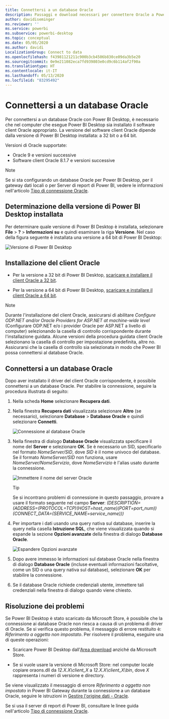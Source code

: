 ```yaml
---
title: Connettersi a un database Oracle
description: Passaggi e download necessari per connettere Oracle a Power BI Desktop
author: davidiseminger
ms.reviewer: ''
ms.service: powerbi
ms.subservice: powerbi-desktop
ms.topic: conceptual
ms.date: 05/05/2020
ms.author: davidi
LocalizationGroup: Connect to data
ms.openlocfilehash: f43981121211c900b3cb4506b830ce09da3b5e20
ms.sourcegitcommit: 0e9e211082eca7fd939803e0cd9c6b114af2f90a
ms.translationtype: HT
ms.contentlocale: it-IT
ms.lasthandoff: 05/13/2020
ms.locfileid: "83295492"
---
```

# <a name="connect-to-an-oracle-database"></a>Connettersi a un database Oracle
Per connettersi a un database Oracle con Power BI Desktop, è necessario che nel computer che esegue Power BI Desktop sia installato il software client Oracle appropriato. La versione del software client Oracle dipende dalla versione di Power BI Desktop installata: a 32 bit o a 64 bit.

Versioni di Oracle supportate: 
- Oracle 9 e versioni successive
- Software client Oracle 8.1.7 e versioni successive

> [!NOTE]
> Se si sta configurando un database Oracle per Power BI Desktop, per il gateway dati locali o per Server di report di Power BI, vedere le informazioni nell'articolo [Tipo di connessione Oracle](https://docs.microsoft.com/sql/reporting-services/report-data/oracle-connection-type-ssrs?view=sql-server-ver15). 


## <a name="determining-which-version-of-power-bi-desktop-is-installed"></a>Determinazione della versione di Power BI Desktop installata
Per determinare quale versione di Power BI Desktop è installata, selezionare **File** >  **?**  > **Informazioni su** e quindi esaminare la riga **Versione**. Nel caso della figura seguente è installata una versione a 64 bit di Power BI Desktop:

![Versione di Power BI Desktop](media/desktop-connect-oracle-database/connect-oracle-database_1.png)

## <a name="installing-the-oracle-client"></a>Installazione del client Oracle
- Per la versione a 32 bit di Power BI Desktop, [scaricare e installare il client Oracle a 32 bit](https://www.oracle.com/technetwork/topics/dotnet/utilsoft-086879.html).

- Per la versione a 64 bit di Power BI Desktop, [scaricare e installare il client Oracle a 64 bit](https://www.oracle.com/database/technologies/odac-downloads.html).

> [!NOTE]
> Durante l'installazione del client Oracle, assicurarsi di abilitare *Configure ODP.NET and/or Oracle Providers for ASP.NET at machine-wide level* (Configurare ODP.NET e/o i provider Oracle per ASP.NET a livello di computer) selezionando la casella di controllo corrispondente durante l'installazione guidata. Alcune versioni della procedura guidata client Oracle selezionano la casella di controllo per impostazione predefinita, altre no. Assicurarsi che la casella di controllo sia selezionata in modo che Power BI possa connettersi al database Oracle.

## <a name="connect-to-an-oracle-database"></a>Connettersi a un database Oracle
Dopo aver installato il driver del client Oracle corrispondente, è possibile connettersi a un database Oracle. Per stabilire la connessione, seguire la procedura illustrata di seguito:

1. Nella scheda **Home** selezionare **Recupera dati**. 

2. Nella finestra **Recupera dati** visualizzata selezionare **Altro** (se necessario), selezionare **Database** > **Database Oracle** e quindi selezionare **Connetti**.
   
   ![Connessione al database Oracle](media/desktop-connect-oracle-database/connect-oracle-database_2.png)
2. Nella finestra di dialogo **Database Oracle** visualizzata specificare il nome del **Server** e selezionare **OK**. Se è necessario un SID, specificarlo nel formato *NomeServer/SID*, dove *SID* è il nome univoco del database. Se il formato *NomeServer/SID* non funziona, usare *NomeServer/NomeServizio*, dove *NomeServizio* è l'alias usato durante la connessione.


   ![Immettere il nome del server Oracle](media/desktop-connect-oracle-database/connect-oracle-database_3.png)

   > [!TIP]
   > Se si incontrano problemi di connessione in questo passaggio, provare a usare il formato seguente nel campo **Server**: *(DESCRIPTION=(ADDRESS=(PROTOCOL=TCP)(HOST=host_name)(PORT=port_num))(CONNECT_DATA=(SERVICE_NAME=service_name)))*
   
3. Per importare i dati usando una query nativa sul database, inserire la query nella casella **Istruzione SQL**, che viene visualizzata quando si espande la sezione **Opzioni avanzate** della finestra di dialogo **Database Oracle**.
   
   ![Espandere Opzioni avanzate](media/desktop-connect-oracle-database/connect-oracle-database_4.png)
4. Dopo avere immesso le informazioni sul database Oracle nella finestra di dialogo **Database Oracle** (incluse eventuali informazioni facoltative, come un SID o una query nativa sul database), selezionare **OK** per stabilire la connessione.
5. Se il database Oracle richiede credenziali utente, immettere tali credenziali nella finestra di dialogo quando viene chiesto.


## <a name="troubleshooting"></a>Risoluzione dei problemi

Se Power BI Desktop è stato scaricato da Microsoft Store, è possibile che la connessione ai database Oracle non riesca a causa di un problema di driver di Oracle. Se si verifica questo problema, il messaggio di errore restituito è: *Riferimento a oggetto non impostato*. Per risolvere il problema, eseguire una di queste operazioni:

* Scaricare Power BI Desktop dall'[Area download](https://www.microsoft.com/download/details.aspx?id=58494) anziché da Microsoft Store.

* Se si vuole usare la versione di Microsoft Store: nel computer locale copiare oraons.dll da _12.X.X\client_X_ a _12.X.X\client_X\bin_, dove _X_ rappresenta i numeri di versione e directory.

Se viene visualizzato il messaggio di errore *Riferimento a oggetto non impostato* in Power BI Gateway durante la connessione a un database Oracle, seguire le istruzioni in [Gestire l'origine dati - Oracle](service-gateway-onprem-manage-oracle.md).

Se si usa il server di report di Power BI, consultare le linee guida nell'articolo [Tipo di connessione Oracle](https://docs.microsoft.com/sql/reporting-services/report-data/oracle-connection-type-ssrs?view=sql-server-ver15).
